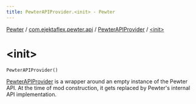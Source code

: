 ```yaml
---
title: PewterAPIProvider.<init> - Pewter
---
```


[Pewter](../../index.html) / [com.ejektaflex.pewter.api](../index.html) / [PewterAPIProvider](index.html) / [&lt;init&gt;](./-init-.html)

# &lt;init&gt;

`PewterAPIProvider()`

[PewterAPIProvider](index.html) is a wrapper around an empty instance of the Pewter API.
At the time of mod construction, it gets replaced by Pewter's internal API
implementation.

